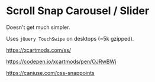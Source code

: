 # Scroll Snap Carousel / Slider

Doesn't get much simpler.

Uses `jQuery TouchSwipe` on desktops (~5k gzipped).

https://xcartmods.com/ss/

https://codepen.io/xcartmods/pen/OJRwBWj

https://caniuse.com/css-snappoints
